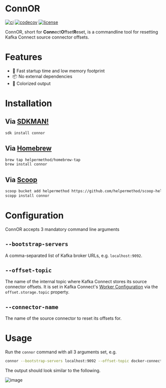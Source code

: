 # ConnOR

[![ci](https://github.com/helpermethod/connor/actions/workflows/ci.yml/badge.svg)](https://github.com/helpermethod/connor/actions/workflows/ci.yml)
[![codecov](https://codecov.io/gh/helpermethod/connor/branch/main/graph/badge.svg?token=niYlJRkALi)](https://codecov.io/gh/helpermethod/connor)
[![license](https://badgen.net/badge/license/Apache%20Licence%202.0/blue)](https://github.com/helpermethod/connor/blob/main/LICENSE)

ConnOR, short for **Conn**ect**O**ffset**R**eset, is a commandline tool for resetting Kafka Connect source connector offsets.

# Features

* :rocket: Fast startup time and low memory footprint
* :package: No external dependencies
* :rainbow: Colorized output

# Installation

## Via [SDKMAN!](https://sdkman.io/)

```sh
sdk install connor
```

## Via [Homebrew](https://brew.sh/)

```sh
brew tap helpermethod/homebrew-tap
brew install connor
```

## Via [Scoop](https://scoop.sh/)

```sh
scoop bucket add helpermethod https://github.com/helpermethod/scoop-helpermethod.git
scopp install connor
```

# Configuration

ConnOR accepts 3 mandatory command line arguments

## `--bootstrap-servers`

A comma-separated list of Kafka broker URLs, e.g. `localhost:9092`.

## `--offset-topic`

The name of the internal topic where Kafka Connect stores its source connector offsets. It is set in Kafka Connect's
[Worker Configuration](https://docs.confluent.io/platform/current/connect/references/allconfigs.html#distributed-worker-configuration)
via the `offset.storage.topic` property.

## `--connector-name`

The name of the source connector to reset its offsets for.

# Usage

Run the `connor` command with all 3 arguments set, e.g.

```sh
connor --bootstrap-servers localhost:9092 --offset-topic docker-connect-offsets --connector-name connect-file-pulse-quickstart-log4j
```

The output should look similar to the following.

![image](https://user-images.githubusercontent.com/1562019/129491845-28a22c89-9752-4a3c-9d77-b26d8e65142d.png)
